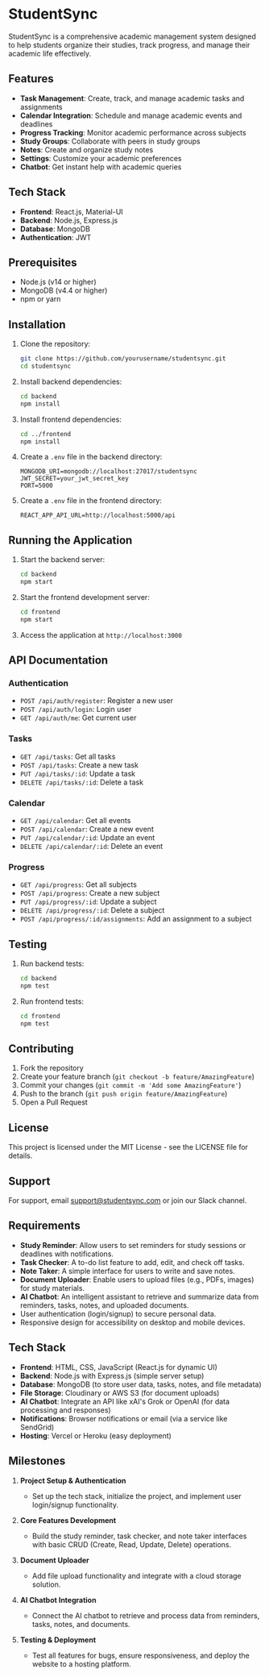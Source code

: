 # StudentSync

StudentSync is a comprehensive academic management system designed to help students organize their studies, track progress, and manage their academic life effectively.

## Features

- **Task Management**: Create, track, and manage academic tasks and assignments
- **Calendar Integration**: Schedule and manage academic events and deadlines
- **Progress Tracking**: Monitor academic performance across subjects
- **Study Groups**: Collaborate with peers in study groups
- **Notes**: Create and organize study notes
- **Settings**: Customize your academic preferences
- **Chatbot**: Get instant help with academic queries

## Tech Stack

- **Frontend**: React.js, Material-UI
- **Backend**: Node.js, Express.js
- **Database**: MongoDB
- **Authentication**: JWT

## Prerequisites

- Node.js (v14 or higher)
- MongoDB (v4.4 or higher)
- npm or yarn

## Installation

1. Clone the repository:
   ```bash
   git clone https://github.com/yourusername/studentsync.git
   cd studentsync
   ```

2. Install backend dependencies:
   ```bash
   cd backend
   npm install
   ```

3. Install frontend dependencies:
   ```bash
   cd ../frontend
   npm install
   ```

4. Create a `.env` file in the backend directory:
   ```
   MONGODB_URI=mongodb://localhost:27017/studentsync
   JWT_SECRET=your_jwt_secret_key
   PORT=5000
   ```

5. Create a `.env` file in the frontend directory:
   ```
   REACT_APP_API_URL=http://localhost:5000/api
   ```

## Running the Application

1. Start the backend server:
   ```bash
   cd backend
   npm start
   ```

2. Start the frontend development server:
   ```bash
   cd frontend
   npm start
   ```

3. Access the application at `http://localhost:3000`

## API Documentation

### Authentication

- `POST /api/auth/register`: Register a new user
- `POST /api/auth/login`: Login user
- `GET /api/auth/me`: Get current user

### Tasks

- `GET /api/tasks`: Get all tasks
- `POST /api/tasks`: Create a new task
- `PUT /api/tasks/:id`: Update a task
- `DELETE /api/tasks/:id`: Delete a task

### Calendar

- `GET /api/calendar`: Get all events
- `POST /api/calendar`: Create a new event
- `PUT /api/calendar/:id`: Update an event
- `DELETE /api/calendar/:id`: Delete an event

### Progress

- `GET /api/progress`: Get all subjects
- `POST /api/progress`: Create a new subject
- `PUT /api/progress/:id`: Update a subject
- `DELETE /api/progress/:id`: Delete a subject
- `POST /api/progress/:id/assignments`: Add an assignment to a subject

## Testing

1. Run backend tests:
   ```bash
   cd backend
   npm test
   ```

2. Run frontend tests:
   ```bash
   cd frontend
   npm test
   ```

## Contributing

1. Fork the repository
2. Create your feature branch (`git checkout -b feature/AmazingFeature`)
3. Commit your changes (`git commit -m 'Add some AmazingFeature'`)
4. Push to the branch (`git push origin feature/AmazingFeature`)
5. Open a Pull Request

## License

This project is licensed under the MIT License - see the LICENSE file for details.

## Support

For support, email support@studentsync.com or join our Slack channel. 
## Requirements
- **Study Reminder**: Allow users to set reminders for study sessions or deadlines with notifications.
- **Task Checker**: A to-do list feature to add, edit, and check off tasks.
- **Note Taker**: A simple interface for users to write and save notes.
- **Document Uploader**: Enable users to upload files (e.g., PDFs, images) for study materials.
- **AI Chatbot**: An intelligent assistant to retrieve and summarize data from reminders, tasks, notes, and uploaded documents.
- User authentication (login/signup) to secure personal data.
- Responsive design for accessibility on desktop and mobile devices.

## Tech Stack
- **Frontend**: HTML, CSS, JavaScript (React.js for dynamic UI)
- **Backend**: Node.js with Express.js (simple server setup)
- **Database**: MongoDB (to store user data, tasks, notes, and file metadata)
- **File Storage**: Cloudinary or AWS S3 (for document uploads)
- **AI Chatbot**: Integrate an API like xAI's Grok or OpenAI (for data processing and responses)
- **Notifications**: Browser notifications or email (via a service like SendGrid)
- **Hosting**: Vercel or Heroku (easy deployment)

## Milestones
1. **Project Setup & Authentication**
   - Set up the tech stack, initialize the project, and implement user login/signup functionality.
   
2. **Core Features Development**
   - Build the study reminder, task checker, and note taker interfaces with basic CRUD (Create, Read, Update, Delete) operations.

3. **Document Uploader**
   - Add file upload functionality and integrate with a cloud storage solution.

4. **AI Chatbot Integration**
   - Connect the AI chatbot to retrieve and process data from reminders, tasks, notes, and documents.

5. **Testing & Deployment**
   - Test all features for bugs, ensure responsiveness, and deploy the website to a hosting platform. 